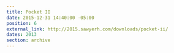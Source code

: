 ```yaml
---
title: Pocket II
date: 2015-12-31 14:40:00 -05:00
position: 6
external_link: http://2015.sawyerh.com/downloads/pocket-ii/
dates: 2013
section: archive
---
```


